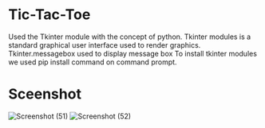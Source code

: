 # Tic-Tac-Toe
Used the Tkinter module with the concept of python.
Tkinter modules is a standard graphical user interface used to render graphics.
Tkinter.messagebox used to display message box
To install tkinter modules we used pip install command on command prompt.

# Sceenshot

![Screenshot (51)](https://user-images.githubusercontent.com/102847337/232231098-41e1ada3-4a1e-4ecd-b34a-4c26002ba942.png)
![Screenshot (52)](https://user-images.githubusercontent.com/102847337/232231103-614a9734-664d-479e-8387-4ca9032fba38.png)

